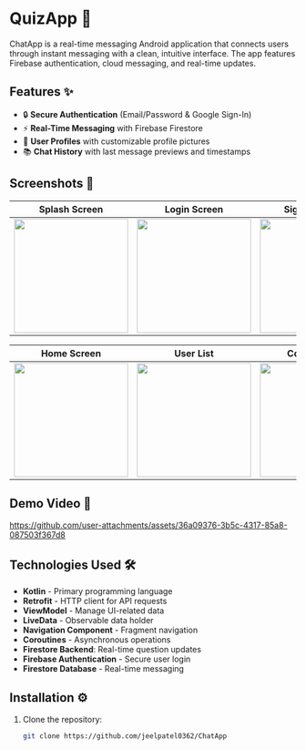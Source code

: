 # QuizApp 🧠

ChatApp is a real-time messaging Android application that connects users through instant messaging with a clean, intuitive interface. The app features Firebase authentication, cloud messaging, and real-time updates.

## Features ✨
- 🔒 **Secure Authentication** (Email/Password & Google Sign-In)
- ⚡ **Real-Time Messaging** with Firebase Firestore
- 👤 **User Profiles** with customizable profile pictures
- 📚 **Chat History** with last message previews and timestamps

## Screenshots 📸
| Splash Screen | Login Screen | SignUp Screen | Forget Password Screen | SignIn With Google |
|---------------|-------------|------------|------|---------|
| <img src="https://github.com/user-attachments/assets/bd351be0-4973-4408-96f9-7cab1d3da4ad" width="200"> | <img src="https://github.com/user-attachments/assets/2e2dc646-735b-4045-8041-e8ba1fb7e85f" width="200"> | <img src="https://github.com/user-attachments/assets/42d0686f-1e4f-494f-899d-063e555f9293" width="200"> | <img src="https://github.com/user-attachments/assets/7acfa892-e265-49fe-b1ab-7e55f8a7933d" width="200"> | <img src="https://github.com/user-attachments/assets/c139e82c-4711-4b85-8132-33c962eda08b" width="200"> |

| Home Screen | User List | Conversation | Profile | More |
|---------------|-------------|------------|------|---------|
| <img src="https://github.com/user-attachments/assets/bd351be0-4973-4408-96f9-7cab1d3da4ad" width="200"> | <img src="https://github.com/user-attachments/assets/2e2dc646-735b-4045-8041-e8ba1fb7e85f" width="200"> | <img src="https://github.com/user-attachments/assets/42d0686f-1e4f-494f-899d-063e555f9293" width="200"> | <img src="https://github.com/user-attachments/assets/7acfa892-e265-49fe-b1ab-7e55f8a7933d" width="200"> | <img src="https://github.com/user-attachments/assets/c139e82c-4711-4b85-8132-33c962eda08b" width="200"> |

## Demo Video 🎥

https://github.com/user-attachments/assets/36a09376-3b5c-4317-85a8-087503f367d8

## Technologies Used 🛠️
- **Kotlin** - Primary programming language  
- **Retrofit** - HTTP client for API requests  
- **ViewModel** - Manage UI-related data  
- **LiveData** - Observable data holder  
- **Navigation Component** - Fragment navigation  
- **Coroutines** - Asynchronous operations
- **Firestore Backend**: Real-time question updates
- **Firebase Authentication** - Secure user login
- **Firestore Database** - Real-time messaging

## Installation ⚙️
1. Clone the repository:
   ```bash
   git clone https://github.com/jeelpatel0362/ChatApp

